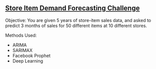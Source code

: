 ## [Store Item Demand Forecasting Challenge](https://www.kaggle.com/c/demand-forecasting-kernels-only/overview)
Objective: You are given 5 years of store-item sales data, and asked to predict 3 months of sales for 50 different items at 10 different stores.

Methods Used: 
- ARIMA
- SARIMAX
- Facebook Prophet 
- Deep Learning

